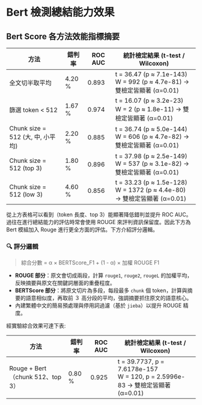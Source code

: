 # Bert 檢測總結能力效果

## Bert Score 各方法效能指標摘要

| 方法                              | 錯判率  | ROC AUC | 統計檢定結果 (t-test / Wilcoxon)                                       |
|-----------------------------------|---------|---------|-------------------------------------------------------------------------|
| 全文切半取平均                   | 4.20 %  | 0.893   | t = 36.47 (p ≈ 7.1e-143)<br>W = 992 (p ≈ 4.7e-81) → 雙檢定皆顯著 (α=0.01) |
| 篩選 token < 512                 | 1.67 %  | 0.974   | t = 16.07 (p ≈ 3.2e-23)<br>W = 2 (p ≈ 1.8e-11) → 雙檢定皆顯著 (α=0.01)     |
| Chunk size = 512 (大, 中, 小平均) | 2.20 %  | 0.885   | t = 36.74 (p ≈ 5.0e-144)<br>W = 606 (p ≈ 4.7e-82) → 雙檢定皆顯著 (α=0.01)   |
| Chunk size = 512 (top 3)         | 1.80 %  | 0.896   | t = 37.98 (p ≈ 2.5e-149)<br>W = 537 (p ≈ 3.1e-82) → 雙檢定皆顯著 (α=0.01)   |
| Chunk size = 512 (low 3)         | 4.60 %  | 0.856   | t = 33.23 (p ≈ 1.5e-128)<br>W = 1372 (p ≈ 4.4e-80) → 雙檢定皆顯著 (α=0.01)  |

從上方表格可以看到（token 長度、top 3）能顯著降低錯判並提升 ROC AUC。
過往在進行總結能力的評估時常會使用 ROUGE 來評判資訊保留度。因此下方為 Bert 模組加入 Rouge 進行更全方面的評估。下方介紹評分邏輯。

### 🔍 評分邏輯

> 綜合分數 = α × BERTScore_F1 + (1 - α) × 加權 ROUGE F1

- **ROUGE 部分**：原文會切成兩段，計算 `rouge1`, `rouge2`, `rougeL` 的加權平均，反映摘要與原文在關鍵詞層面的重疊程度。
- **BERTScore 部分**：將原文切片為多段，每段最多 `chunk` 個 token，計算與摘要的語意相似度，再取前 ３ 高分段的平均，強調摘要抓住原文的語意核心。
- 內建繁體中文的簡易預處理與停用詞過濾（基於 `jieba`）以提升 ROUGE 精度。　

經實驗綜合效果可達下表:

| 方法                              | 錯判率  | ROC AUC | 統計檢定結果 (t-test / Wilcoxon)                                       |
|-----------------------------------|---------|---------|-------------------------------------------------------------------------|
| Rouge + Bert（chunk 512、top 3）                 | 0.80 %  | 0.925   | t = 39.7737, p = 7.6178e-157 <br> W = 120, p = 2.5996e-83 → 雙檢定皆顯著 (α=0.01) |
